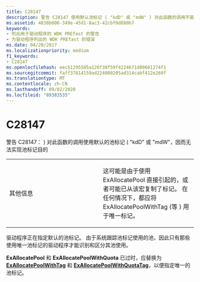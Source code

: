 ```yaml
---
title: C28147
description: 警告 C28147 使用默认池标记 ( "kdD" 或 "mdW" ) 对此函数的调用不能实现池标记目的。
ms.assetid: 4838b006-349e-45d1-8ac3-42cbf0d880b7
keywords:
- 列出用于驱动程序的 WDK PREfast 的警告
- 为驱动程序列出的 WDK PREfast 的错误
ms.date: 04/20/2017
ms.localizationpriority: medium
f1_keywords:
- C28147
ms.openlocfilehash: eec51295585a126f30f59f4224671d09681274f1
ms.sourcegitcommit: faff37814159ad224080205ad314cabf412e269f
ms.translationtype: MT
ms.contentlocale: zh-CN
ms.lasthandoff: 09/02/2020
ms.locfileid: "89383535"
---
```

# <a name="c28147"></a>C28147


警告 C28147： ) 对此函数的调用使用默认的池标记 ( "kdD" 或 "mdW"，因而无法实现池标记目的

<table>
<colgroup>
<col width="50%" />
<col width="50%" />
</colgroup>
<tbody>
<tr class="odd">
<td align="left"><p>其他信息</p></td>
<td align="left"><p>这可能是由于使用 ExAllocatePool 直接引起的，或者可能已从该宏复制了标记。 在任何情况下，都应将 ExAllocatePoolWithTag (等 ) 用于唯一标记。</p></td>
</tr>
</tbody>
</table>

 

驱动程序正在指定默认的池标记。 由于系统跟踪池标记使用的池，因此只有那些使用唯一池标记的驱动程序才能识别和区分其池使用。

**ExAllocatePool** 和 **ExAllocatePoolWithQuota** 已过时，应替换为 [**ExAllocatePoolWithTag**](/windows-hardware/drivers/ddi/wdm/nf-wdm-exallocatepoolwithtag) 和 [**ExAllocatePoolWithQuotaTag**](/windows-hardware/drivers/ddi/wdm/nf-wdm-exallocatepoolwithquotatag)，以便指定唯一的池标记。

 


